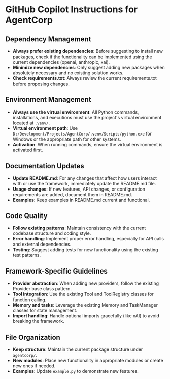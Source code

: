 # GitHub Copilot Instructions for AgentCorp

## Dependency Management
- **Always prefer existing dependencies**: Before suggesting to install new packages, check if the functionality can be implemented using the current dependencies (openai, anthropic, xai).
- **Minimize new dependencies**: Only suggest adding new packages when absolutely necessary and no existing solution works.
- **Check requirements.txt**: Always review the current requirements.txt before proposing changes.

## Environment Management
- **Always use the virtual environment**: All Python commands, installations, and executions must use the project's virtual environment located at `.venv/`.
- **Virtual environment path**: Use `D:/Development/Projects/AgentCorp/.venv/Scripts/python.exe` for Windows or the appropriate path for other systems.
- **Activation**: When running commands, ensure the virtual environment is activated first.

## Documentation Updates
- **Update README.md**: For any changes that affect how users interact with or use the framework, immediately update the README.md file.
- **Usage changes**: If new features, API changes, or configuration requirements are added, document them in README.md.
- **Examples**: Keep examples in README.md current and functional.

## Code Quality
- **Follow existing patterns**: Maintain consistency with the current codebase structure and coding style.
- **Error handling**: Implement proper error handling, especially for API calls and external dependencies.
- **Testing**: Suggest adding tests for new functionality using the existing test patterns.

## Framework-Specific Guidelines
- **Provider abstraction**: When adding new providers, follow the existing Provider base class pattern.
- **Tool integration**: Use the existing Tool and ToolRegistry classes for function calling.
- **Memory and tasks**: Leverage the existing Memory and TaskManager classes for state management.
- **Import handling**: Handle optional imports gracefully (like xAI) to avoid breaking the framework.

## File Organization
- **Keep structure**: Maintain the current package structure under `agentcorp/`.
- **New modules**: Place new functionality in appropriate modules or create new ones if needed.
- **Examples**: Update `example.py` to demonstrate new features.